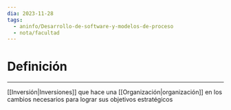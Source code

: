 ```yaml
---
dia: 2023-11-28
tags:
  - aninfo/Desarrollo-de-software-y-modelos-de-proceso
  - nota/facultad
---
```

# Definición
---
[[Inversión|Inversiones]] que hace una [[Organización|organización]] en los cambios necesarios para lograr sus objetivos estratégicos